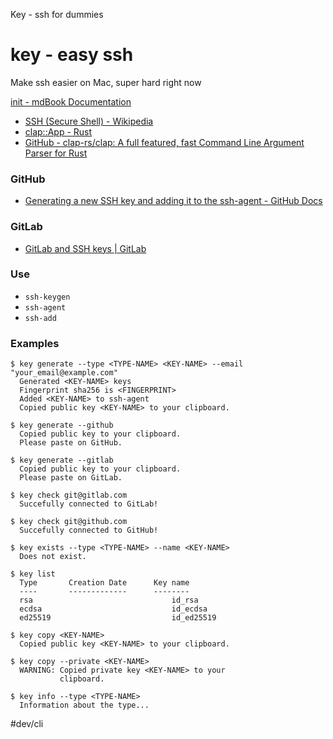 Key - ssh for dummies


# key - easy ssh 
Make ssh easier on Mac, super hard right now

[init - mdBook Documentation](https://rust-lang.github.io/mdBook/cli/init.html)

- [SSH (Secure Shell) - Wikipedia](https://en.wikipedia.org/wiki/SSH_(Secure_Shell))
- [clap::App - Rust](https://docs.rs/clap/2.33.3/clap/struct.App.html)
- [GitHub - clap-rs/clap: A full featured, fast Command Line Argument Parser for Rust](https://github.com/clap-rs/clap#using-yaml)

### GitHub
- [Generating a new SSH key and adding it to the ssh-agent - GitHub Docs](https://docs.github.com/en/free-pro-team@latest/github/authenticating-to-github/generating-a-new-ssh-key-and-adding-it-to-the-ssh-agent)

### GitLab
- [GitLab and SSH keys | GitLab](https://docs.gitlab.com/ee/ssh/)

### Use
- `ssh-keygen`
- `ssh-agent`
- `ssh-add`

### Examples
```shell
$ key generate --type <TYPE-NAME> <KEY-NAME> --email "your_email@example.com"
  Generated <KEY-NAME> keys
  Fingerprint sha256 is <FINGERPRINT>
  Added <KEY-NAME> to ssh-agent
  Copied public key <KEY-NAME> to your clipboard.

$ key generate --github
  Copied public key to your clipboard.
  Please paste on GitHub.

$ key generate --gitlab
  Copied public key to your clipboard.
  Please paste on GitLab.

$ key check git@gitlab.com
  Succefully connected to GitLab!

$ key check git@github.com
  Succefully connected to GitHub!

$ key exists --type <TYPE-NAME> --name <KEY-NAME>
  Does not exist.

$ key list
  Type	     Creation Date		Key name
  ----       ------------- 		--------
  rsa								id_rsa
  ecdsa								id_ecdsa
  ed25519							id_ed25519

$ key copy <KEY-NAME>
  Copied public key <KEY-NAME> to your clipboard.

$ key copy --private <KEY-NAME>
  WARNING: Copied private key <KEY-NAME> to your
           clipboard.

$ key info --type <TYPE-NAME>
  Information about the type...
```

#dev/cli
